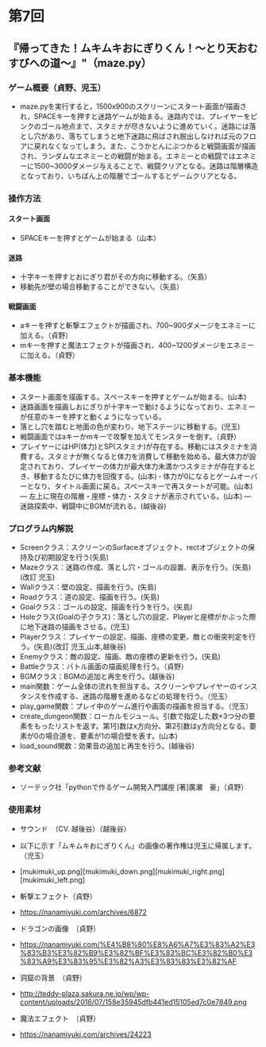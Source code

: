 # 第7回
## 『帰ってきた！ムキムキおにぎりくん！～とり天おむすびへの道～』"（maze.py）
### ゲーム概要（貞野、児玉）
- maze.pyを実行すると，1500x900のスクリーンにスタート画面が描画され，SPACEキーを押すと迷路ゲームが始まる。迷路内では、プレイヤーをピンクのゴール地点まで、スタミナが尽きないように進めていく。迷路には落とし穴があり、落ちてしまうと地下迷路に飛ばされ脱出しなければ元のフロアに戻れなくなってしまう。また、こうかとんにぶつかると戦闘画面が描画され、ランダムなエネミーとの戦闘が始まる。エネミーとの戦闘ではエネミーに1500~3000ダメージ与えることで、戦闘クリアとなる。迷路は階層構造となっており、いちばん上の階層でゴールするとゲームクリアとなる。

### 操作方法　
#### スタート画面
- SPACEキーを押すとゲームが始まる（山本）
#### 迷路
- 十字キーを押すとおにぎり君がその方向に移動する。（矢島）
- 移動先が壁の場合移動することができない。（矢島）
#### 戦闘画面
- aキーを押すと斬撃エフェクトが描画され、700~900ダメージをエネミーに加える。（貞野）
- mキーを押すと魔法エフェクトが描画され、400~1200ダメージをエネミーに加える。（貞野）
 
### 基本機能
- スタート画面を描画する。スペースキーを押すとゲームが始まる。(山本)
- 迷路画面を描画しおにぎりが十字キーで動けるようになっており、エネミーが任意のキーを押すと動くようになっている。
- 落とし穴を踏むと地面の色が変わり、地下ステージに移動する。(児玉)
- 戦闘画面ではaキーかmキーで攻撃を加えてモンスターを倒す。（貞野）
- プレイヤーにはHP(体力)とSP(スタミナ)が存在する。移動にはスタミナを消費する。スタミナが無くなると体力を消費して移動を始める。最大体力が設定されており、プレイヤーの体力が最大体力未満かつスタミナが存在するとき、移動するたびに体力を回復する。(山本)
‐ 体力が0になるとゲームオーバーとなり、タイトル画面に戻る。スペースキーで再スタートが可能。(山本)
― 左上に現在の階層・座標・体力・スタミナが表示されている。(山本)
― 迷路探索中、戦闘中にBGMが流れる。(越後谷)
 
### プログラム内解説
* Screenクラス：スクリーンのSurfaceオブジェクト、rectオブジェクトの保持及び初期設定を行う(矢島)
* Mazeクラス：迷路の作成、落とし穴・ゴールの設置、表示を行う。(矢島)(改訂 児玉)
* Wallクラス：壁の設定、描画を行う。(矢島)
* Roadクラス：道の設定、描画を行う。(矢島)
* Goalクラス：ゴールの設定、描画を行うを行う。(矢島)
* Holeクラス(Goalの子クラス)：落とし穴の設定、Playerと座標がかぶった際に地下迷路の描画をさせる。(児玉)
* Playerクラス：プレイヤーの設定、描画、座標の変更、敵との衝突判定を行う。(矢島)(改訂 児玉,山本,越後谷)
* Enemyクラス：敵の設定、描画、敵の座標の更新を行う。(矢島)
* Battleクラス：バトル画面の描画処理を行う。（貞野）
* BGMクラス：BGMの追加と再生を行う。(越後谷)
* main関数：ゲーム全体の流れを担当する。スクリーンやプレイヤーのインスタンスを作成する、迷路の階層を進めるなどの処理を行う。（児玉）
* play_game関数：プレイ中のゲーム進行や画面の描画を担当する。（児玉）
* create_dungeon関数：ローカルモジュール。引数で指定した数×3つ分の要素をもったリストを返す。第1引数はx方向分、第2引数はy方向分となる。要素が0の場合道を、要素が1の場合壁を表す。(山本)
* load_sound関数：効果音の追加と再生を行う。(越後谷)
 
### 参考文献
- ソーテック社「pythonで作るゲーム開発入門講座 [著]廣瀬　豪」（貞野）
 
### 使用素材
- サウンド　（CV. 越後谷）（越後谷）
 
- 以下に示す「ムキムキおにぎりくん」の画像の著作権は児玉に帰属します。（児玉）
- [mukimuki_up.png][mukimuki_down.png][mukimuki_right.png][mukimuki_left.png]
- 斬撃エフェクト（貞野）
- https://nanamiyuki.com/archives/6872
- ドラゴンの画像　（貞野）
- https://nanamiyuki.com/%E4%B8%80%E8%A6%A7%E3%83%A2%E3%83%B3%E3%82%B9%E3%82%BF%E3%83%BC%E3%82%B0%E3%83%A9%E3%83%95%E3%82%A3%E3%83%83%E3%82%AF
- 洞窟の背景　（貞野）
- http://teddy-plaza.sakura.ne.jp/wp/wp-content/uploads/2016/07/158e35945dfb441ed15105ed7c0e7849.png
- 魔法エフェクト　（貞野）
- https://nanamiyuki.com/archives/24223

